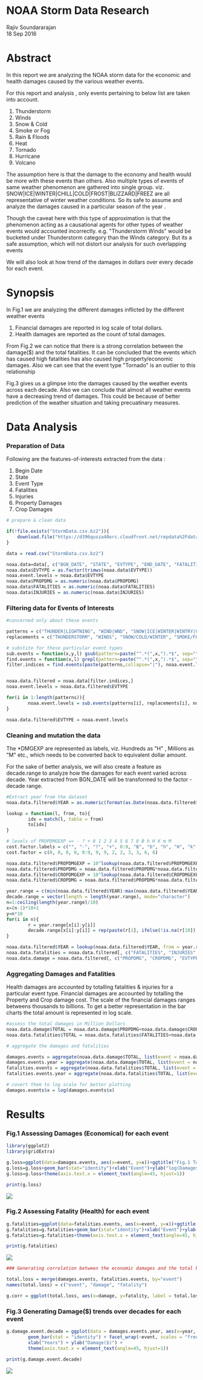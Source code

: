 # NOAA Storm Data Research
Rajiv Soundararajan  
18 Sep 2016  




# Abstract
In this report we are analyzing the NOAA storm data for the economic and health damages caused by the various weather events.

For this report and analysis , only events pertaining to below list are taken into account. 

1. Thunderstorm
2. Winds
3. Snow & Cold
4. Smoke or Fog
5. Rain & Floods
6. Heat 
7. Tornado
8. Hurricane
9. Volcano

The assumption here is that the damage to the economy and health would be more with these events than others. Also multiple types of events of same weather phenomenon are gathered into single group. 
viz. SNOW|ICE|WINTER|CHILL|COLD|FROST|BLIZZARD|FREEZ are all representative of winter weather conditions. So its safe to assume and analyze the damages caused in a particular season of the year .

Though the caveat here with this type of approximation is that the phenomenon acting as a causational agents for other types of weather events would accounted incorrectly. e.g. "Thunderstorm Winds" would be bucketed under Thunderstorm category than the Winds category. But its a safe assumption, which will not distort our analysis for such overlapping events

We will also look at how trend of the damages in dollars over every decade for each event.

# Synopsis

In Fig.1 we are analyzing the different damages inflicted by the different weather events 

1. Financial damages are reported in log scale of total dollars. 
2. Health damages are reported as the count of total damages.

From Fig.2 we can notice that there is a strong correlation between the damage($) and the total fatalities.
It can be concluded that the events which has caused high fatalities has also caused high property/economic damages. Also we can see that the event type "Tornado" is an outlier to this relationship

Fig.3 gives us a glimpse into the damages caused by the weather events across each decade.
Also we can conclude that almost all weather events have a decreasing trend of damages.
This could be because of better prediction of the weather situation and taking precuatinary measures.


# Data Analysis

### Preparation of Data

Following are the features-of-interests extracted from the data :

1. Begin Date
2. State
3. Event Type
4. Fatalities
5. Injuries
6. Property Damages
7. Crop Damages



```r
# prepare & clean data

if(!file.exists("StormData.csv.bz2")){
    download.file("https://d396qusza40orc.cloudfront.net/repdata%2Fdata%2FStormData.csv.bz2", destfile = "StormData.csv.bz2")    
}

data = read.csv("StormData.csv.bz2")

noaa.data=data[, c("BGN_DATE", "STATE", "EVTYPE", "END_DATE", "FATALITIES", "INJURIES", "PROPDMG", "PROPDMGEXP", "CROPDMG", "CROPDMGEXP")]
noaa.data$EVTYPE = as.factor(trimws(noaa.data$EVTYPE))
noaa.event.levels = noaa.data$EVTYPE
noaa.data$PROPDMG = as.numeric(noaa.data$PROPDMG)
noaa.data$FATALITIES = as.numeric(noaa.data$FATALITIES)
noaa.data$INJURIES = as.numeric(noaa.data$INJURIES)
```


### Filtering data for Events of Interests


```r
#concerned only about these events

patterns = c("THUNDER|LIGHTNING", "WIND|WND", "SNOW|ICE|WINTER|WINTRY|CHILL|COLD|FROST|BLIZZARD|FREEZ", "SMOKE|FOG", "RAIN|FLOOD|FLD|WET|SHOWER|HAIL", "HEAT|DRY|WARMTH|FIRE", "TORNADO", "HURRICANE", "VOLCANIC")
replacements = c("THUNDERSTORM", "WINDS", "SNOW/COLD/WINTER", "SMOKE/FOG", "RAIN/FLOOD", "HEAT/WARM", "TORNADO", "HURRICANE", "VOLCANO")

# substite for these particular event types
sub.events = function(x,y,l) gsub(pattern=paste("^.*(",x,").*$", sep=""), replacement=y, x=l, perl=TRUE, ignore.case = TRUE)
find.events = function(x,l) grepl(pattern=paste("^.*(",x,").*$", sep=""), x=l, perl=TRUE, ignore.case = TRUE)
filter.indices = find.events(paste(patterns,collapse="|"), noaa.event.levels)


noaa.data.filtered = noaa.data[filter.indices,]
noaa.event.levels = noaa.data.filtered$EVTYPE

for(i in 1:length(patterns)){
        noaa.event.levels = sub.events(patterns[i], replacements[i], noaa.event.levels)
}

noaa.data.filtered$EVTYPE = noaa.event.levels
```
### Cleaning and mutation the data
The *DMGEXP are represented as labels, viz.  Hundreds as "H" , Millions as "M" etc., which needs to be converted back to equivalent dollar amount.

For the sake of better analysis, we will also create a feature as decade.range to analyze how the damages for each event varied across decade. Year extracted from BGN_DATE will be transformed to the factor - decade range.


```r
#Extract year from the dataset
noaa.data.filtered$YEAR = as.numeric(format(as.Date(noaa.data.filtered$BGN_DATE, format = "%m/%d/%Y %H:%M:%S"), "%Y"))

lookup = function(l, from, to){
        idx = match(l, table = from)
        to[idx]  
}

# levels of PROPDMGEXP => - ? + 0 1 2 3 4 5 6 7 8 B h H K m M
cost.factor.labels = c("", "-", "?", "+", 0:9, "B", "b", "h", "H", "k", "K", "m", "M")
cost.factor = c(0, 0, 0, 0, 0:9, 9, 9, 2, 2, 3, 3, 6, 6)

noaa.data.filtered$PROPDMGEXP = 10^lookup(noaa.data.filtered$PROPDMGEXP, from = cost.factor.labels, to = cost.factor)
noaa.data.filtered$PROPDMG = noaa.data.filtered$PROPDMG*noaa.data.filtered$PROPDMGEXP
noaa.data.filtered$CROPDMGEXP = 10^lookup(noaa.data.filtered$CROPDMGEXP, from = cost.factor.labels, to = cost.factor)
noaa.data.filtered$CROPDMG = noaa.data.filtered$PROPDMG*noaa.data.filtered$CROPDMGEXP

year.range = c(min(noaa.data.filtered$YEAR):max(noaa.data.filtered$YEAR))
decade.range = vector(length = length(year.range), mode="character")
n=1:ceiling(length(year.range)/10)
x=(n-1)*10+1
y=n*10
for(i in n){
        r = year.range[x[i]:y[i]]
        decade.range[x[i]:y[i]] = rep(paste(r[1], ifelse(!is.na(r[10]),r[10], ""), sep = "-"), 10)
}

noaa.data.filtered$YEAR = lookup(noaa.data.filtered$YEAR, from = year.range, to = decade.range)
noaa.data.fatalities = noaa.data.filtered[, c("FATALITIES", "INJURIES", "EVTYPE", "YEAR")]
noaa.data.damage = noaa.data.filtered[, c("PROPDMG", "CROPDMG", "EVTYPE", "YEAR")]
```
### Aggregating Damages and Fatalities

Health damages are accounted by totalling fatalities & injuries for a particular event type.
Financial damages are accounted by totalling the Property and Crop damage cost.
The scale of the financial damages ranges betweens thousands to billions. To get a better representation in the bar charts the total amount is represented in log scale.


```r
#assess the total damages in Million Dollars
noaa.data.damage$TOTAL = noaa.data.damage$PROPDMG+noaa.data.damage$CROPDMG 
noaa.data.fatalities$TOTAL = noaa.data.fatalities$FATALITIES+noaa.data.fatalities$INJURIES

# aggregate the damages and fatalities

damages.events = aggregate(noaa.data.damage$TOTAL, list(event = noaa.data.damage$EVTYPE), sum)
damages.events.year = aggregate(noaa.data.damage$TOTAL, list(event = noaa.data.damage$EVTYPE, year = noaa.data.damage$YEAR), sum)
fatalities.events = aggregate(noaa.data.fatalities$TOTAL, list(event = noaa.data.fatalities$EVTYPE), sum)
fatalities.events.year = aggregate(noaa.data.fatalities$TOTAL, list(event = noaa.data.fatalities$EVTYPE, year = noaa.data.fatalities$YEAR), sum)

# covert them to log scale for better plotting
damages.events$x = log(damages.events$x)
```


# Results       

### Fig.1 Assessing Damages (Economical) for each event 


```r
library(ggplot2)
library(gridExtra)

g.loss=ggplot(data=damages.events, aes(x=event, y=x))+ggtitle("Fig.1 Total Damages($)")
g.loss=g.loss+geom_bar(stat="identity")+xlab("Event")+ylab("log(Damages) ($)")
g.loss=g.loss+theme(axis.text.x = element_text(angle=45, hjust=1))

print(g.loss)
```

![](Project2_files/figure-html/plot_damage-1.png)<!-- -->

### Fig.2 Assessing Fatality (Health) for each event 


```r
g.fatalities=ggplot(data=fatalities.events, aes(x=event, y=x))+ggtitle("Fig.2 Count of Health Fatalities")
g.fatalities=g.fatalities+geom_bar(stat="identity")+xlab("Event")+ylab("Total Fatalities")
g.fatalities=g.fatalities+theme(axis.text.x = element_text(angle=45, hjust=1))

print(g.fatalities)
```

![](Project2_files/figure-html/plot_fatality-1.png)<!-- -->



```r
### Generating correlation between the economic damages and the total health fatalities 

total.loss = merge(damages.events, fatalities.events, by="event")
names(total.loss) = c("event", "damage", "fatality")

g.corr = ggplot(total.loss, aes(x=damage, y=fatality, label = total.loss$event))+geom_smooth(method="lm")+geom_text(check_overlap = TRUE, size=2, hjust=0, angle=20, nudge_x = 0.5)+geom_point(show.legend = TRUE)+ggtitle("Fig.2 Damages vs. Fatalities")
```

### Fig.3 Generating Damage($) trends over decades for each event


```r
g.damage.event.decade = ggplot(data = damages.events.year, aes(x=year, y=x))+ggtitle("Fig.3 Damages over the decades")+
        geom_bar(stat = "identity") + facet_wrap(~event, scales = "free", shrink = TRUE) + 
        xlab("Years") + ylab("Damage($)") + 
        theme(axis.text.x = element_text(angle=45, hjust=1))

print(g.damage.event.decade)
```

![](Project2_files/figure-html/decade_trend-1.png)<!-- -->


